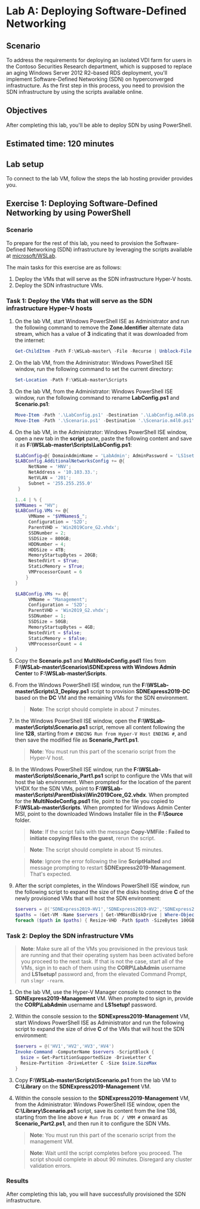 ﻿---
lab:
    title: 'Lab A: Deploying Software-Defined Networking'
    module: 'Module 4:Planning for and Implementing Azure Stack HCI Networking'
---

# Lab A: Deploying Software-Defined Networking

## Scenario

To address the requirements for deploying an isolated VDI farm for users in the Contoso Securities Research department, which is supposed to replace an aging Windows Server 2012 R2–based RDS deployment, you'll implement Software-Defined Networking (SDN) on hyperconverged infrastructure. As the first step in this process, you need to provision the SDN infrastructure by using the scripts available online.

## Objectives

After completing this lab, you'll be able to deploy SDN by using PowerShell.

## Estimated time: 120 minutes

## Lab setup

To connect to the lab VM, follow the steps the lab hosting provider provides you.

## Exercise 1: Deploying Software-Defined Networking by using PowerShell

### Scenario

To prepare for the rest of this lab, you need to provision the Software-Defined Networking (SDN) infrastructure by leveraging the scripts available at [microsoft/WSLab](https://aka.ms/sdnexpress-with-windows-admin-center).

The main tasks for this exercise are as follows:

1. Deploy the VMs that will serve as the SDN infrastructure Hyper-V hosts.
1. Deploy the SDN infrastructure VMs.

### Task 1: Deploy the VMs that will serve as the SDN infrastructure Hyper-V hosts

1. On the lab VM, start Windows PowerShell ISE as Administrator and run the following command to remove the **Zone.Identifier** alternate data stream, which has a value of **3** indicating that it was downloaded from the internet:

   ```powershell
   Get-ChildItem -Path F:\WSLab-master\ -File -Recurse | Unblock-File
   ```

1. On the lab VM, from the Administrator: Windows PowerShell ISE window, run the following command to set the current directory:

   ```powershell
   Set-Location -Path F:\WSLab-master\Scripts
   ```
1. On the lab VM, from the Administrator: Windows PowerShell ISE window, run the following command to rename **LabConfig.ps1** and **Scenario.ps1**:

   ```powershell
   Move-Item -Path '.\LabConfig.ps1' -Destination '.\LabConfig.m4l0.ps1' -Force -ErrorAction SilentlyContinue
   Move-Item -Path '.\Scenario.ps1' -Destination '.\Scenario.m4l0.ps1' -Force -ErrorAction SilentlyContinue
   ```

1. On the lab VM, in the Administrator: Windows PowerShell ISE window, open a new tab in the **script** pane, paste the following content and save it as **F:\\WSLab-master\\Scripts\\LabConfig.ps1**:

   ```powershell
   $LabConfig=@{ DomainAdminName = 'LabAdmin'; AdminPassword = 'LS1setup!'; Prefix = 'SDNExpress2019-'; SecureBoot = $false; SwitchName = 'LabSwitch'; DCEdition = '4'; VMs = @(); InstallSCVMM = 'No'; PullServerDC = $false; Internet = $true; AllowedVLANs = "1-400"; AdditionalNetworksInDC = $true; AdditionalNetworksConfig = @(); EnableGuestServiceInterface = $true}
   $LABConfig.AdditionalNetworksConfig += @{
        NetName = 'HNV';
        NetAddress = '10.103.33.';
        NetVLAN = '201';
        Subnet = '255.255.255.0'
    }

   1..4 | % {
   $VMNames = "HV";
   $LABConfig.VMs += @{
        VMName = "$VMNames$_";
        Configuration = 'S2D';
        ParentVHD = 'Win2019Core_G2.vhdx';
        SSDNumber = 2;
        SSDSize = 800GB;
        HDDNumber = 4;
        HDDSize = 4TB;
        MemoryStartupBytes = 20GB;
        NestedVirt = $True;
        StaticMemory = $True;
        VMProcessorCount = 6
       }
   }

   $LABConfig.VMs += @{
        VMName = "Management";
        Configuration = 'S2D';
        ParentVHD = 'Win2019_G2.vhdx';
        SSDNumber = 1;
        SSDSize = 50GB;
        MemoryStartupBytes = 4GB;
        NestedVirt = $false;
        StaticMemory = $false;
        VMProcessorCount = 4
   }
   ```

1. Copy the **Scenario.ps1** and **MultiNodeConfig.psd1** files from **F:\\WSLab-master\\Scenarios\\SDNExpress with Windows Admin Center** to **F:\\WSLab-master\\Scripts**.
1. From the Windows PowerShell ISE window, run the **F:\\WSLab-master\\Scripts\\3_Deploy.ps1** script to provision **SDNExpress2019-DC** based on the **DC** VM and the remaining VMs for the SDN environment.

   > **Note**: The script should complete in about 7 minutes.

1. In the Windows PowerShell ISE window, open the **F:\\WSLab-master\\Scripts\\Scenario.ps1** script, remove all content following the line **128**, starting from `# ENDING Run from Hyper-V Host ENDING #`, and then save the modified file as **Scenario_Part1.ps1**.

   > **Note**: You must run this part of the scenario script from the Hyper-V host.

1. In the Windows PowerShell ISE window, run the **F:\\WSLab-master\\Scripts\\Scenario_Part1.ps1** script to configure the VMs that will host the lab environment. When prompted for the location of the parent VHDX for the SDN VMs, point to **F:\\WSLab-master\\Scripts\\ParentDisks\\Win2019Core_G2.vhdx**. When prompted for the **MultiNodeConfig.psd1** file, point to the file you copied to **F:\\WSLab-master\\Scripts**. When prompted for Windows Admin Center MSI, point to the downloaded Windows Installer file in the **F:\\Source** folder.

   > **Note**: If the script fails with the message **Copy-VMFile : Failed to initiate copying files to the guest**, rerun the script.

   > **Note**: The script should complete in about 15 minutes.

   > **Note**: Ignore the error following the line **ScriptHalted** and message prompting to restart **SDNExpress2019-Management**. That's expected.

1. After the script completes, in the Windows PowerShell ISE window, run the following script to expand the size of the disks hosting drive **C** of the newly provisioned VMs that will host the SDN environment:

   ```powershell
   $servers = @('SDNExpress2019-HV1','SDNExpress2019-HV2','SDNExpress2019-HV3','SDNExpress2019-HV4')
   $paths = (Get-VM -Name $servers | Get-VMHardDiskDrive | Where-Object {$_.ControllerLocation -eq 0} | Select-Object Path).Path
   foreach ($path in $paths) { Resize-VHD -Path $path -SizeBytes 100GB }
   ```

### Task 2: Deploy the SDN infrastructure VMs

   > **Note**: Make sure all of the VMs you provisioned in the previous task are running and that their operating system has been activated before you proceed to the next task. If that is not the case, start all of the VMs, sign in to each of them  using the **CORP\\LabAdmin** username and **LS1setup!** password and, from the elevated Command Prompt, run `slmgr -rearm`.

1. On the lab VM, use the Hyper-V Manager console to connect to the **SDNExpress2019-Management** VM. When prompted to sign in, provide the **CORP\\LabAdmin** username and **LS1setup!** password.
1. Within the console session to the **SDNExpress2019-Management** VM, start Windows PowerShell ISE as Administrator and run the following script to expand the size of drive **C** of the VMs that will host the SDN environment:

   ```powershell
   $servers = @('HV1','HV2','HV3','HV4')
   Invoke-Command -ComputerName $servers -ScriptBlock {
     $size = Get-PartitionSupportedSize -DriveLetter C
     Resize-Partition -DriveLetter C -Size $size.SizeMax
   }
   ```

1. Copy **F:\\WSLab-master\\Scripts\\Scenario.ps1** from the lab VM to **C:\\Library** on the **SDNExpress2019-Management** VM.
1. Within the console session to the **SDNExpress2019-Management** VM, from the Administrator: Windows PowerShell ISE window, open the **C:\\Library\\Scenario.ps1** script, save its content from the line 136, starting from the line above `# Run from DC / VMM #` onward as **Scenario_Part2.ps1**, and then run it to configure the SDN VMs.

   > **Note**: You must run this part of the scenario script from the management VM.

   > **Note**: Wait until the script completes before you proceed. The script should complete in about 90 minutes. Disregard any cluster validation errors.

### Results

After completing this lab, you will have successfully provisioned the SDN infrastructure.
